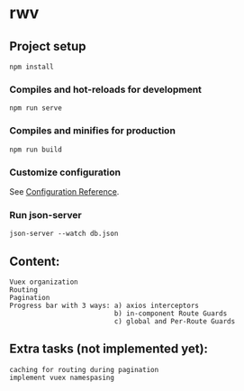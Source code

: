 # rwv

## Project setup
```
npm install
```

### Compiles and hot-reloads for development
```
npm run serve
```

### Compiles and minifies for production
```
npm run build
```

### Customize configuration
See [Configuration Reference](https://cli.vuejs.org/config/).

### Run json-server

	json-server --watch db.json

## Content:
	
	Vuex organization
	Routing
	Pagination
	Progress bar with 3 ways: a) axios interceptors
							  b) in-component Route Guards
							  c) global and Per-Route Guards

## Extra tasks (not implemented yet):

	caching for routing during pagination
	implement vuex namespasing